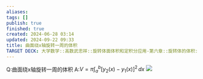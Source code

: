 ```yaml
---
aliases: 
tags: []
publish: true
finished: true
created: 2024-06-28 03:14
updated: 2024-09-22 09:33
title: 曲面绕x轴旋转一周的体积
TARGET DECK: 大学数学::高数武忠祥::旋转体面体积和定积分应用-第六章::旋转体的体积::曲面绕x轴旋转一周的体积
---
```


Q:曲面绕x轴旋转一周的体积
A:$V=\pi \int_{a}^{b} [y_{2}(x)-y_{1}(x)]^{2} \, dx$
![](https://img.hwenyi.tech/202410240028046.webp)

